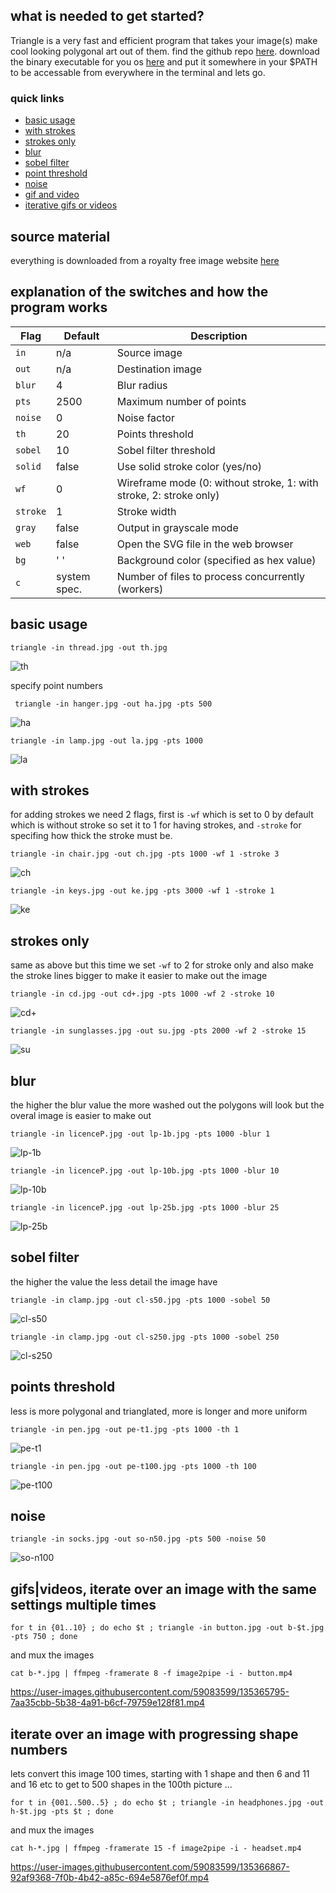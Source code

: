 ## what is needed to get started?
Triangle is a very fast and efficient program that takes your image(s) make cool looking polygonal art out of them. find the github repo 
[here](https://github.com/esimov/triangle).
download the binary executable for you os [here](https://github.com/esimov/triangle/releases) and put it somewhere in your $PATH to be accessable 
from everywhere in the terminal
and lets go.

### quick links
 * [basic usage](https://github.com/junguler/_image-manipulation/tree/main/Triangle#basic-usage)
 * [with strokes](https://github.com/junguler/_image-manipulation/tree/main/Triangle#with-strokes)
 * [strokes only](https://github.com/junguler/_image-manipulation/tree/main/Triangle#strokes-only)
 * [blur](https://github.com/junguler/_image-manipulation/tree/main/Triangle#blur)
 * [sobel filter](https://github.com/junguler/_image-manipulation/tree/main/Triangle#sobel-filter)
 * [point threshold](https://github.com/junguler/_image-manipulation/tree/main/Triangle#points-threshold)
 * [noise](https://github.com/junguler/_image-manipulation/tree/main/Triangle#noise)
 * [gif and video](https://github.com/junguler/_image-manipulation/tree/main/Triangle#gifsvideos-iterate-over-an-image-with-the-same-settings-multiple-times)
 * [iterative gifs or videos](https://github.com/junguler/_image-manipulation/tree/main/Triangle#iterate-over-an-image-with-progressing-shape-numbers)

## source material
everything is downloaded from a royalty free image website [here](https://free-images.com/)

## explanation of the switches and how the program works
| Flag | Default | Description |
| --- | --- | --- |
| `in` | n/a | Source image |
| `out` | n/a | Destination image |
| `blur` | 4 | Blur radius |
| `pts` | 2500 | Maximum number of points |
| `noise` | 0 | Noise factor |
| `th` | 20 | Points threshold |
| `sobel` | 10 | Sobel filter threshold |
| `solid` | false | Use solid stroke color (yes/no) |
| `wf` | 0 | Wireframe mode (0: without stroke, 1: with stroke, 2: stroke only) |
| `stroke` | 1 | Stroke width |
| `gray` | false | Output in grayscale mode |
| `web` | false | Open the SVG file in the web browser |
| `bg` | ' ' | Background color (specified as hex value) |
| `c` | system spec. | Number of files to process concurrently (workers)

## basic usage
```
triangle -in thread.jpg -out th.jpg
```
![th](https://user-images.githubusercontent.com/59083599/135362340-03f17cb5-704b-41ff-9ffc-d755afea491c.jpg)

specify point numbers
```
 triangle -in hanger.jpg -out ha.jpg -pts 500
```
![ha](https://user-images.githubusercontent.com/59083599/135362476-5577a3f0-020b-4060-96ac-84625a939e61.jpg)

```
triangle -in lamp.jpg -out la.jpg -pts 1000
```
![la](https://user-images.githubusercontent.com/59083599/135362572-31506188-c9a6-458e-9627-b8777302a1a2.jpg)

## with strokes
for adding strokes we need 2 flags, first is `-wf` which is set to 0 by default which is without stroke so set it to 1 for having strokes, and `-stroke` for specifing how thick the stroke must be.
```
triangle -in chair.jpg -out ch.jpg -pts 1000 -wf 1 -stroke 3
```
![ch](https://user-images.githubusercontent.com/59083599/135362924-e5cd542a-e4e1-4ad4-a0ca-ea21e763aab8.jpg)

```
triangle -in keys.jpg -out ke.jpg -pts 3000 -wf 1 -stroke 1
```
![ke](https://user-images.githubusercontent.com/59083599/135363060-e553049a-31f4-4286-809e-082c1711ce29.jpg)

## strokes only
same as above but this time we set `-wf` to 2 for stroke only and also make the stroke lines bigger to make it easier to make out the image
```
triangle -in cd.jpg -out cd+.jpg -pts 1000 -wf 2 -stroke 10
```
![cd+](https://user-images.githubusercontent.com/59083599/135363494-9fbecb92-cece-4b42-9c54-af8b0b77e10a.jpg)

```
triangle -in sunglasses.jpg -out su.jpg -pts 2000 -wf 2 -stroke 15
```
![su](https://user-images.githubusercontent.com/59083599/135363732-c878a882-b3d0-47d4-88fc-f025cb298e41.jpg)

## blur
the higher the blur value the more washed out the polygons will look but the overal image is easier to make out
```
triangle -in licenceP.jpg -out lp-1b.jpg -pts 1000 -blur 1
```
![lp-1b](https://user-images.githubusercontent.com/59083599/135364392-8f6fe809-01d0-4cc1-a449-ad7f7ce19a82.jpg)
```
triangle -in licenceP.jpg -out lp-10b.jpg -pts 1000 -blur 10
```
![lp-10b](https://user-images.githubusercontent.com/59083599/135364460-e779b927-49b4-471c-bbe3-e24141d6f85a.jpg)
```
triangle -in licenceP.jpg -out lp-25b.jpg -pts 1000 -blur 25
```
![lp-25b](https://user-images.githubusercontent.com/59083599/135364469-68c036e4-4ab8-4adc-ba16-9504b4605f53.jpg)

## sobel filter
the higher the value the less detail the image have
```
triangle -in clamp.jpg -out cl-s50.jpg -pts 1000 -sobel 50
```
![cl-s50](https://user-images.githubusercontent.com/59083599/135364805-547eda35-6a79-49f2-8d02-0565e5799ff8.jpg)
```
triangle -in clamp.jpg -out cl-s250.jpg -pts 1000 -sobel 250
```
![cl-s250](https://user-images.githubusercontent.com/59083599/135364821-f2fbe148-c10a-447f-9b35-3188016f4ed2.jpg)

## points threshold
less is more polygonal and trianglated, more is longer and more uniform
```
triangle -in pen.jpg -out pe-t1.jpg -pts 1000 -th 1
```
![pe-t1](https://user-images.githubusercontent.com/59083599/135365066-a0f58ca3-eeaf-4108-ab23-45ae4555b4d9.jpg)
```
triangle -in pen.jpg -out pe-t100.jpg -pts 1000 -th 100
```
![pe-t100](https://user-images.githubusercontent.com/59083599/135365075-e8529674-c8fe-4634-b891-e077909eda7f.jpg)

## noise
```
triangle -in socks.jpg -out so-n50.jpg -pts 500 -noise 50
```
![so-n100](https://user-images.githubusercontent.com/59083599/135365320-77ee675b-a319-4599-96e4-78b77daf8ecc.jpg)

## gifs|videos, iterate over an image with the same settings multiple times
```
for t in {01..10} ; do echo $t ; triangle -in button.jpg -out b-$t.jpg -pts 750 ; done
```
and mux the images
```
cat b-*.jpg | ffmpeg -framerate 8 -f image2pipe -i - button.mp4
```
https://user-images.githubusercontent.com/59083599/135365795-7aa35cbb-5b38-4a91-b6cf-79759e128f81.mp4

## iterate over an image with progressing shape numbers
lets convert this image 100 times, starting with 1 shape and then 6 and 11 and 16 etc to get to 500 shapes in the 100th picture ...
```
for t in {001..500..5} ; do echo $t ; triangle -in headphones.jpg -out h-$t.jpg -pts $t ; done
```
and mux the images
```
cat h-*.jpg | ffmpeg -framerate 15 -f image2pipe -i - headset.mp4
```
https://user-images.githubusercontent.com/59083599/135366867-92af9368-7f0b-4b42-a85c-694e5876ef0f.mp4
